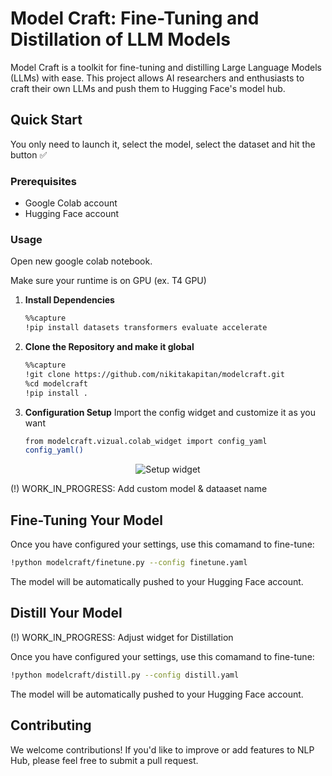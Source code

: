 # Model Craft: Fine-Tuning and Distillation of LLM Models

Model Craft is a toolkit for fine-tuning and distilling Large Language Models (LLMs) with ease. This project allows AI researchers and enthusiasts to craft their own LLMs and push them to Hugging Face's model hub.

## Quick Start

You only need to launch it, select the model, select the dataset and hit the button ✅

### Prerequisites

- Google Colab account
- Hugging Face account

### Usage

Open new google colab notebook.

Make sure your runtime is on GPU (ex. T4 GPU) 

1. **Install Dependencies**
   
   ```bash
   %%capture
   !pip install datasets transformers evaluate accelerate 

2. **Clone the Repository and make it global**
   
   ```bash
   %%capture
   !git clone https://github.com/nikitakapitan/modelcraft.git
   %cd modelcraft
   !pip install .


3. **Configuration Setup**
Import the config widget and customize it as you want

   ```bash
   from modelcraft.vizual.colab_widget import config_yaml
   config_yaml() 

<p align="center">
  <img src="docs/images/setup.png" alt="Setup widget" />
</p>

(!) WORK_IN_PROGRESS: Add custom model & dataaset name

## Fine-Tuning Your Model

Once you have configured your settings, use this comamand to fine-tune:

  ```bash
  !python modelcraft/finetune.py --config finetune.yaml
  ```

The model will be automatically pushed to your Hugging Face account.

## Distill Your Model

(!) WORK_IN_PROGRESS: Adjust widget for Distillation

Once you have configured your settings, use this comamand to fine-tune:

  ```bash
  !python modelcraft/distill.py --config distill.yaml
  ```

The model will be automatically pushed to your Hugging Face account.

## Contributing
We welcome contributions! If you'd like to improve or add features to NLP Hub, please feel free to submit a pull request.
